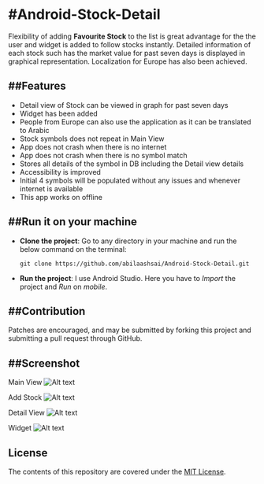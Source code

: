 #Android-Stock-Detail
===================================

Flexibility of adding **Favourite Stock** to the list is great advantage for the the user and widget is added to follow stocks instantly. Detailed information of each stock such has the market value for past seven days is displayed in graphical representation. Localization for Europe has also been achieved. 

##Features
---------------
- Detail view of Stock can be viewed in graph for past seven days
- Widget has been added
- People from Europe can also use the application as it can be translated to Arabic
- Stock symbols does not repeat in Main View
- App does not crash when there is no internet
- App does not crash when there is no symbol match
- Stores all details of the symbol in DB including the Detail view details
- Accessibility is improved
- Initial 4 symbols will be populated without any issues and whenever internet is available
- This app works on offline

##Run it on your machine
---------------
- **Clone the project**:
  Go to any directory in your machine and run the below command on the terminal:
  ```
  git clone https://github.com/abilaashsai/Android-Stock-Detail.git
  ```
  
- **Run the project**:
  I use Android Studio. Here you have to _Import_ the project and _Run_ on _mobile_.

##Contribution
-------
Patches are encouraged, and may be submitted by forking this project and
submitting a pull request through GitHub.

##Screenshot
-------
Main View
![Alt text](https://github.com/abilaashsai/Stock-Hawk/blob/master/MainView.png "Main UI")

Add Stock
![Alt text](https://github.com/abilaashsai/Stock-Hawk/blob/master/Add%20Stock.png "Stock")

Detail View
![Alt text](https://github.com/abilaashsai/Stock-Hawk/blob/master/DetailView.png "Detail View")

Widget
![Alt text](https://github.com/abilaashsai/Stock-Hawk/blob/master/widget.png "Widget")

License
-------
The contents of this repository are covered under the [MIT License](https://github.com/abilaashsai/Android-Stock-Detail/blob/master/LICENSE).

